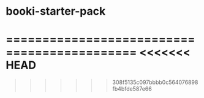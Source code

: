 # booki-starter-pack

============================================
<<<<<<< HEAD
=======


>>>>>>> 308f5135c097bbbb0c564076898fb4bfde587e66
